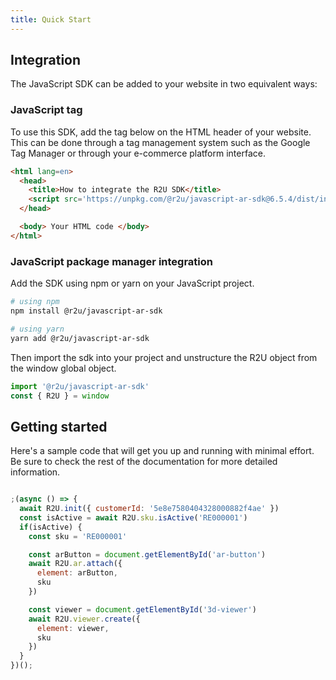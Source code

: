```yaml
---
title: Quick Start
---
```


## Integration

The JavaScript SDK can be added to your website in two equivalent ways:

### JavaScript tag

To use this SDK, add the tag below on the HTML header of your website. This can be done through a tag management system such as the Google Tag Manager or through your e-commerce platform interface.

```html
<html lang=en>
  <head>
    <title>How to integrate the R2U SDK</title>
    <script src='https://unpkg.com/@r2u/javascript-ar-sdk@6.5.4/dist/index.js'></script>
  </head>

  <body> Your HTML code </body>
</html>
```

### JavaScript package manager integration

Add the SDK using npm or yarn on your JavaScript project.

```bash
# using npm
npm install @r2u/javascript-ar-sdk

# using yarn
yarn add @r2u/javascript-ar-sdk
```

Then import the sdk into your project and unstructure the R2U object from the window global object.

```typescript
import '@r2u/javascript-ar-sdk'
const { R2U } = window
```

## Getting started

Here's a sample code that will get you up and running with minimal effort. Be sure to check the rest of the documentation for more detailed information.

```javascript

;(async () => {
  await R2U.init({ customerId: '5e8e7580404328000882f4ae' })
  const isActive = await R2U.sku.isActive('RE000001')
  if(isActive) {
    const sku = 'RE000001'

    const arButton = document.getElementById('ar-button')
    await R2U.ar.attach({
      element: arButton,
      sku
    })

    const viewer = document.getElementById('3d-viewer')
    await R2U.viewer.create({
      element: viewer,
      sku
    })
  }
})();
```
